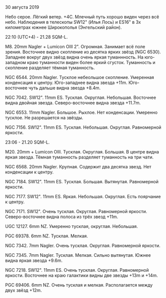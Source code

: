 30 августа 2019

Небо серое. Лёгкий ветер. +4С. Млечный путь хорошо виден через всё небо. Наблюдения в телескопы SW12" (Илья Лось) и ES16" в 3х километрах южнее Широкополья (Энгельский район).

22:10 (UTC+4) - 21.28 SQM-L.

М8. 20mm Nagler + Lumicon OIII 2". Огромная. Занимает всё поле зрения. Восточнее видно скопление из десятка ярких звёзд (NGC 6530). Западнее вокруг двух звёзд видна очень яркая туманнность. На юго-западном краю туманности виден более яркий сгусток. Туманность и скопление разделяет тёмная туманность.

NGC 6544. 20mm Nagler. Тусклое небеольшое скопление. Умеренная конденсация к центру. Юго-западнее видна звезда +11m. Юго-восточнее чуть дальше видна звезда +8.4m.

NGC 7042. SW12". 11mm ES. Тусклая. Округлая. Небольшая. Восточнее видна двойная звезда. Северо-восточнее видна звезда +11.7m.

NGC 6553. 11mm Nagler. Большое. Рыхлое. Нет конденсации. Умеренно тусклое. Не разрешается на звёзды.

NGC 7156. SW12". 11mm ES. Тусклая. Небольшая. Округлая. Равномерной яркости.

23:06 - 21.20 SQM-L.

М20. 20mm + Lumicon OIII. Тусклая. Округлая. Большая. В центре видна яркая звезда. Тёмная туманность разделяет туманность на три чати.

NGC 6568. 20mm Nagler. Крупная. Содержит два десятка звезд. Нет конденсации к центру. 

NGC 7184. SW12". 11mm ES. Тусклая. Большая. Вытянутая. Равномерной яркости.

NGC 7177. SW12". 11mm ES. Яркая. Небольшая. Округлая. Есть поярчание к центру.

NGC 7171. SW12". Очень тусклая. Округлая. Равномерной яркости. Северо-восточнее видна полоса из трёх звезд +11m.

UGC 12127. 6mm NZ. Умеренно тусклая, округлая. Небольшая.

PGC 69378. 6mm NZ. Тусклая. Мелкая.

NGC 7342. 7mm Nagler. Очень тусклая. Округлая. Равномерной яркости. 

NGC 7345. 7mm Nagler. Тусклая. Мелкая. Сильно вытянутая. Южнее видна яркая звезда +9.6m.

NGC 7218. SW12". 11mm ES. Очень тусклая. Округлая. Равномерной яркости. Восточнее на краю галактики видны две звезды +13m и +14m.

PGC 69406. 6mm NZ. Очень тусклая и мелкая. Располагается между двух звёзд +12m.  

